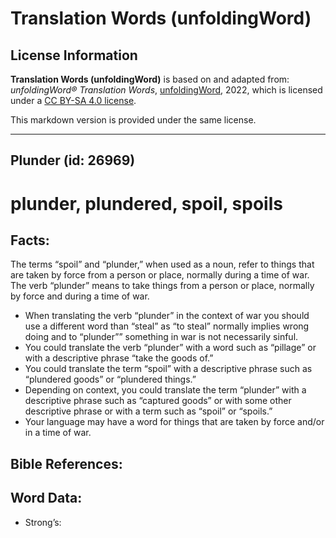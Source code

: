 # Translation Words (unfoldingWord)

## License Information

**Translation Words (unfoldingWord)** is based on and adapted from: _unfoldingWord® Translation Words_, [unfoldingWord](https://unfoldingword.org/utw), 2022, which is licensed under a [CC BY-SA 4.0 license](https://creativecommons.org/licenses/by-sa/4.0/legalcode.en).

This markdown version is provided under the same license.



--------------------------------

## Plunder (id: 26969)

plunder, plundered, spoil, spoils
=================================

Facts:
------

The terms “spoil” and “plunder,” when used as a noun, refer to things that are taken by force from a person or place, normally during a time of war. The verb “plunder” means to take things from a person or place, normally by force and during a time of war.

* When translating the verb “plunder” in the context of war you should use a different word than “steal” as “to steal” normally implies wrong doing and to “plunder”” something in war is not necessarily sinful.
* You could translate the verb “plunder” with a word such as “pillage” or with a descriptive phrase “take the goods of.”
* You could translate the term “spoil” with a descriptive phrase such as “plundered goods” or “plundered things.”
* Depending on context, you could translate the term “plunder” with a descriptive phrase such as “captured goods” or with some other descriptive phrase or with a term such as “spoil” or “spoils.”
* Your language may have a word for things that are taken by force and/or in a time of war.

Bible References:
-----------------

Word Data:
----------

* Strong’s:


